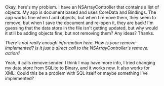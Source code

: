 Okay, here's my problem. I have an NSArrayController that contains a list of objects. My app is document based and uses CoreData and Bindings. The app works fine when I add objects, but when I remove them, they seem to remove, but when I save the document and re-open it, they are back! I'm guessing that the data store in the file isn't getting updated, but why would it still be adding objects fine, but not removing them? Any ideas? Thanks.

*There's not really enough information here. How is your remove implemented? Is it just a direct call to the NSArrayController's     remove: action?*

Yeah, it calls remove:sender. I think I may have more info, I tried changing my data store from SQLite to Binary, and it works now. It also works for XML. Could this be a problem with SQL itself or maybe something I've implemented?
